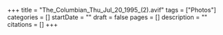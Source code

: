 +++
title = "The_Columbian_Thu_Jul_20_1995_(2).avif"
tags = ["Photos"]
categories = []
startDate = ""
draft = false
pages = []
description = ""
citations = []
+++
